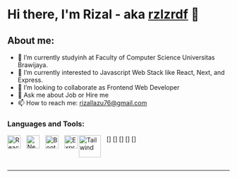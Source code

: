 # Hi there, I'm Rizal - aka [rzlzrdf](https://www.linkedin.com/in/rzlzrdf-774085220/) 👋
## About me:
- 🔭 I’m currently studyinh at Faculty of Computer Science Universitas Brawijaya.
- 🌱 I’m currently interested to Javascript Web Stack like React, Next, and Express.
- 👯 I’m looking to collaborate as Frontend Web Developer
- 💬 Ask me about Job or Hire me
- 📫 How to reach me: rizallazu76@gmail.com

### Languages and Tools:

[<img align="left" alt="ReactJs" width="30px" src="https://upload.wikimedia.org/wikipedia/commons/a/a7/React-icon.svg" style="padding-right:10px;" />]
[<img align="left" alt="NextJs" width="30px" src="https://upload.wikimedia.org/wikipedia/commons/1/10/Cib-next-js_%28CoreUI_Icons_v1.0.0%29.svg" style="padding-right:10px;" />]
[<img align="left" alt="Bootstrap" width="30px" src="https://upload.wikimedia.org/wikipedia/commons/b/b2/Bootstrap_logo.svg" style="padding-right:10px;" />]
[<img align="left" alt="ExpressJS" width="30px" src="https://upload.wikimedia.org/wikipedia/commons/6/64/Expressjs.png" style="padding-right:0px;" />]
[<img align="left" alt="Tailwind" width="50px" src="https://upload.wikimedia.org/wikipedia/commons/d/d5/Tailwind_CSS_Logo.svg" style="padding-right:10px;" />]

<br />
<br />

---

